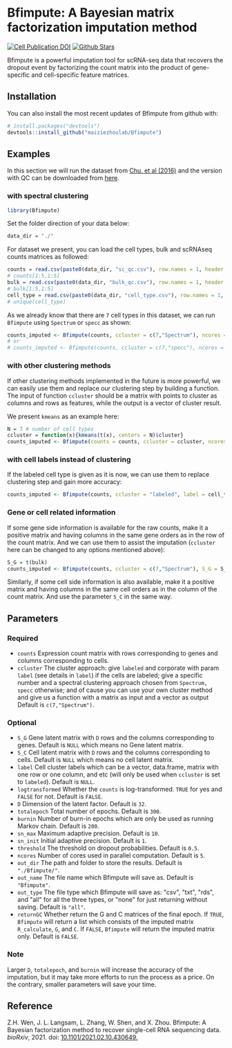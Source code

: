 # Bfimpute: A Bayesian matrix factorization imputation method

[![Cell Publication DOI](https://zenodo.org/badge/DOI/10.1101/2021.02.10.430649.svg)](https://papers.ssrn.com/sol3/papers.cfm?abstract_id=3867727)
[![Github Stars](https://img.shields.io/github/stars/maiziezhoulab/Bfimpute.svg?style=social&label=Stars)](https://github.com/maiziezhoulab/Bfimpute/)

Bfimpute is a powerful imputation tool for scRNA-seq data that
recovers the dropout event by factorizing the count matrix into the product
of gene-specific and cell-specific feature matrices.

## Installation
You can also install the most recent updates of Bfimpute from github with:
```R
# install.packages("devtools")
devtools::install_github("maiziezhoulab/Bfimpute")
```

## Examples
In this section we will run the dataset from [Chu. et al (2016)](https://link.springer.com/article/10.1186/s13059-016-1033-x)
and the version with QC can be downloaded from
[here](https://drive.google.com/drive/folders/1C2rjTDy3Lvi4DE988FvGSOOCODVUyDI-?usp=sharing).

### with spectral clustering
```R
library(Bfimpute)
```
Set the folder direction of your data below:
```R
data_dir = "./"
```
For dataset we present, you can load the cell types, bulk and scRNAseq counts
matrices as followed:
```R
counts = read.csv(paste0(data_dir, "sc_qc.csv"), row.names = 1, header = T)
# counts[1:5,1:5]
bulk = read.csv(paste0(data_dir, "bulk_qc.csv"), row.names = 1, header = T)
# bulk[1:5,1:5]
cell_type = read.csv(paste0(data_dir, "cell_type.csv"), row.names = 1, header = T)
# unique(cell_type)
```
As we already know that there are `7` cell types in this dataset, we can run
`Bfimpute` using `Spectrum` or `specc` as shown:
```R
counts_imputed <- Bfimpute(counts, ccluster = c(7,"Spectrum"), ncores = 5)
# or
# counts_imputed <- Bfimpute(counts, ccluster = c(7,"specc"), ncores = 5)
```

### with other clustering methods
If other clustering methods implemented in the future is more powerful, we can
easily use them and replace our clustering step by building a function. The
input of function `ccluster` should be a matrix with points to cluster as
columns and rows as features, while the output is a vector of cluster result.

We present `kmeans` as an example here:
```R
N = 7 # number of cell types
ccluster = function(x){kmeans(t(x), centers = N)$cluster}
counts_imputed <- Bfimpute(counts = counts, ccluster = ccluster, ncores = 5)
```

### with cell labels instead of clustering
If the labeled cell type is given as it is now, we can use them to replace
clustering step and gain more accuracy:
```R
counts_imputed <- Bfimpute(counts, ccluster = "labeled", label = cell_type, ncores = 5)
```


### Gene or cell related information
If some gene side information is available for the raw counts, make it a
positive matrix and having columns in the same gene orders as in the row of the
count matrix. And we can use them to assist the imputation (`ccluster` here can
be changed to any options mentioned above):
```R
S_G = t(bulk)
counts_imputed <- Bfimpute(counts, ccluster = c(7,"Spectrum"), S_G = S_G, ncores = 5)
```
Similarly, if some cell side information is also available, make it a positive
matrix and having columns in the same cell orders as in the column of the count
matrix. And use the parameter `S_C` in the same way.

## Parameters
### Required
- `counts` Expression count matrix with rows corresponding to genes and
columns corresponding to cells.
- `ccluster` The cluster approach: give `labeled` and corporate with
param `label` (see details in `label`) if the cells are labeled;
give a specific number and a spectral clustering approach chosen from
`Spectrum, specc` otherwise; and of cause you can use your own cluster
method and give us a function with a matrix as input and a vector as output
Default is `c(7,"Spectrum")`.

### Optional
- `S_G` Gene latent matrix with `D` rows and the columns
corresponding to genes. Default is `NULL` which means no Gene latent
matrix.
- `S_C` Cell latent matrix with `D` rows and the columns
corresponding to cells. Default is `NULL` which means no cell latent
matrix.
- `label` Cell cluster labels which can be a vector, data.frame, matrix
with one row or one column, and etc (will only be used when `ccluster`
is set to `labeled`). Default is `NULL`.
- `logtransformed` Whether the `counts` is log-transformed. `TRUE` for
yes and `FALSE` for not. Default is `FALSE`.
- `D` Dimension of the latent factor. Default is `32`.
- `totalepoch` Total number of epochs. Default is `300`.
- `burnin` Number of burn-in epochs which are only be used as running
Markov chain. Default is `200`.
- `sn_max` Maximum adaptive precision. Default is `10`.
- `sn_init` Initial adaptive precision. Default is `1`.
- `threshold` The threshold on dropout probabilities. Default is `0.5`.
- `ncores` Number of cores used in parallel computation. Default is `5`.
- `out_dir` The path and folder to store the results. Default is
`"./Bfimpute/"`.
- `out_name` The file name which Bfimpute will save as. Default is
`"Bfimpute"`.
- `out_type` The file type which Bfimpute will save as: "csv", "txt",
"rds", and "all" for all the three types, or "none" for just returning
without saving. Default is `"all"`.
- `returnGC` Whether return the G and C matrices of the final epoch. If
`TRUE`, `Bfimpute` will return a list which consists of the imputed
matrix `R_calculate`, `G`, and `C`. If `FALSE`, `Bfimpute` will return the
imputed matrix only. Default is `FALSE`.

### Note
Larger `D`, `totalepoch`, and `burnin` will increase the accuracy of the
imputation, but it may take more efforts to run the process as a price.
On the contrary, smaller parameters will save your time.

## Reference
Z.H. Wen, J. L. Langsam, L. Zhang, W. Shen, and X. Zhou.
Bfimpute: A Bayesian factorization method to recover single-cell RNA
sequencing data. *bioRxiv*, 2021. doi: [10.1101/2021.02.10.430649.](https://doi.org/10.1101/2021.02.10.430649)

